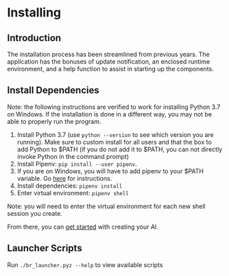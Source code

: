 # Installing

## Introduction

The installation process has been streamlined from previous years. The application
has the bonuses of update notification, an enclosed runtime environment, and a help
function to assist in starting up the components.

## Install Dependencies
Note: the following instructions are verified to work for installing Python 3.7 on Windows. If the installation is done in a different way, you may not be able to properly run the program.
1. Install Python 3.7 (use `python --version` to see which version you are running). Make sure to custom install for all
users and that the box to add Python to $PATH (if you do not add it to $PATH, you can not directly invoke Python 
in the command prompt)
2. Install Pipenv: `pip install --user pipenv`.
3. If you are on Windows, you will have to add pipenv to your $PATH variable. Go [here](https://pipenv.readthedocs.io/en/latest/install/#pragmatic-installation-of-pipenv) for instructions.
3. Install dependencies: `pipenv install`
4. Enter virtual environment: `pipenv shell`

Note: you will need to enter the virtual environment for each new shell session you create.

From there, you can [get started](getting_started.md) with creating your AI.

## Launcher Scripts

Run `./br_launcher.pyz --help` to view available scripts